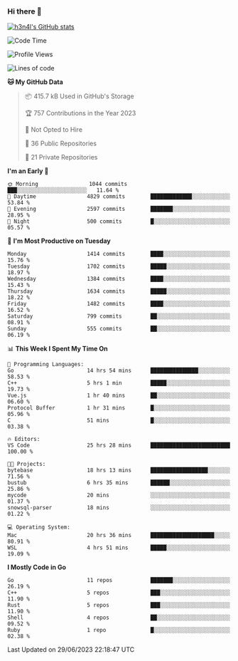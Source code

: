 ### Hi there 👋

[![h3n4l's GitHub stats](https://github-readme-stats.vercel.app/api?username=h3n4l&count_private=true&show_icons=true&theme=radical)](https://github.com/h3n4l/github-readme-stats)

<!--START_SECTION:waka-->
![Code Time](http://img.shields.io/badge/Code%20Time-1%2C367%20hrs%2059%20mins-blue)

![Profile Views](http://img.shields.io/badge/Profile%20Views-1-blue)

![Lines of code](https://img.shields.io/badge/From%20Hello%20World%20I%27ve%20Written-2.0%20million%20lines%20of%20code-blue)

**🐱 My GitHub Data** 

> 📦 415.7 kB Used in GitHub's Storage 
 > 
> 🏆 757 Contributions in the Year 2023
 > 
> 🚫 Not Opted to Hire
 > 
> 📜 36 Public Repositories 
 > 
> 🔑 21 Private Repositories 
 > 
**I'm an Early 🐤** 

```text
🌞 Morning                1044 commits        ███░░░░░░░░░░░░░░░░░░░░░░   11.64 % 
🌆 Daytime                4829 commits        █████████████░░░░░░░░░░░░   53.84 % 
🌃 Evening                2597 commits        ███████░░░░░░░░░░░░░░░░░░   28.95 % 
🌙 Night                  500 commits         █░░░░░░░░░░░░░░░░░░░░░░░░   05.57 % 
```
📅 **I'm Most Productive on Tuesday** 

```text
Monday                   1414 commits        ████░░░░░░░░░░░░░░░░░░░░░   15.76 % 
Tuesday                  1702 commits        █████░░░░░░░░░░░░░░░░░░░░   18.97 % 
Wednesday                1384 commits        ████░░░░░░░░░░░░░░░░░░░░░   15.43 % 
Thursday                 1634 commits        █████░░░░░░░░░░░░░░░░░░░░   18.22 % 
Friday                   1482 commits        ████░░░░░░░░░░░░░░░░░░░░░   16.52 % 
Saturday                 799 commits         ██░░░░░░░░░░░░░░░░░░░░░░░   08.91 % 
Sunday                   555 commits         ██░░░░░░░░░░░░░░░░░░░░░░░   06.19 % 
```


📊 **This Week I Spent My Time On** 

```text
💬 Programming Languages: 
Go                       14 hrs 54 mins      ███████████████░░░░░░░░░░   58.53 % 
C++                      5 hrs 1 min         █████░░░░░░░░░░░░░░░░░░░░   19.73 % 
Vue.js                   1 hr 40 mins        ██░░░░░░░░░░░░░░░░░░░░░░░   06.60 % 
Protocol Buffer          1 hr 31 mins        █░░░░░░░░░░░░░░░░░░░░░░░░   05.96 % 
C                        51 mins             █░░░░░░░░░░░░░░░░░░░░░░░░   03.38 % 

🔥 Editors: 
VS Code                  25 hrs 28 mins      █████████████████████████   100.00 % 

🐱‍💻 Projects: 
bytebase                 18 hrs 13 mins      ██████████████████░░░░░░░   71.56 % 
bustub                   6 hrs 35 mins       ██████░░░░░░░░░░░░░░░░░░░   25.86 % 
mycode                   20 mins             ░░░░░░░░░░░░░░░░░░░░░░░░░   01.37 % 
snowsql-parser           18 mins             ░░░░░░░░░░░░░░░░░░░░░░░░░   01.22 % 

💻 Operating System: 
Mac                      20 hrs 36 mins      ████████████████████░░░░░   80.91 % 
WSL                      4 hrs 51 mins       █████░░░░░░░░░░░░░░░░░░░░   19.09 % 
```

**I Mostly Code in Go** 

```text
Go                       11 repos            ███████░░░░░░░░░░░░░░░░░░   26.19 % 
C++                      5 repos             ███░░░░░░░░░░░░░░░░░░░░░░   11.90 % 
Rust                     5 repos             ███░░░░░░░░░░░░░░░░░░░░░░   11.90 % 
Shell                    4 repos             ██░░░░░░░░░░░░░░░░░░░░░░░   09.52 % 
Ruby                     1 repo              █░░░░░░░░░░░░░░░░░░░░░░░░   02.38 % 
```




 Last Updated on 29/06/2023 22:18:47 UTC
<!--END_SECTION:waka-->

